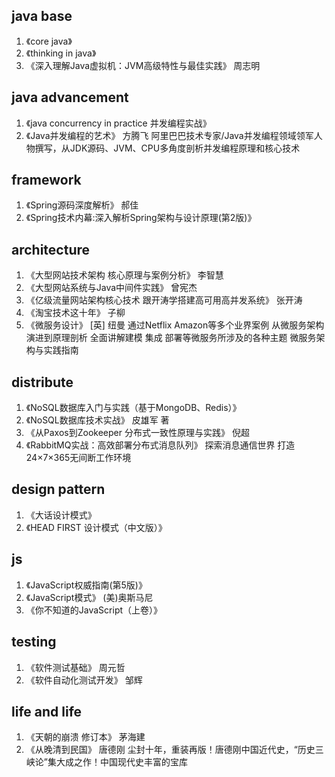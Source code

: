 
## java base

1.	《core java》
2.	《thinking in java》
3.	《深入理解Java虚拟机：JVM高级特性与最佳实践》	周志明

## java advancement

1.	《java concurrency in practice 并发编程实战》
2.	《Java并发编程的艺术》	方腾飞	阿里巴巴技术专家/Java并发编程领域领军人物撰写，从JDK源码、JVM、CPU多角度剖析并发编程原理和核心技术

## framework

1.	《Spring源码深度解析》	郝佳
2.	《Spring技术内幕:深入解析Spring架构与设计原理(第2版)》

## architecture

1.	《大型网站技术架构 核心原理与案例分析》	李智慧
2.	《大型网站系统与Java中间件实践》	曾宪杰
3. 	《亿级流量网站架构核心技术 跟开涛学搭建高可用高并发系统》 张开涛
4.	《淘宝技术这十年》	子柳
5.	《微服务设计》	[英] 纽曼 通过Netflix Amazon等多个业界案例 从微服务架构演进到原理剖析 全面讲解建模 集成 部署等微服务所涉及的各种主题 微服务架构与实践指南

## distribute

1.	《NoSQL数据库入门与实践（基于MongoDB、Redis）》
2.	《NoSQL数据库技术实战》	皮雄军 著
3.	《从Paxos到Zookeeper 分布式一致性原理与实践》	倪超
4.	《RabbitMQ实战：高效部署分布式消息队列》	探索消息通信世界 打造24×7×365无间断工作环境

## design pattern

1.	《大话设计模式》
2.	《HEAD FIRST 设计模式（中文版）》

## js

1.	《JavaScript权威指南(第5版)》
2.	《JavaScript模式》	(美)奥斯马尼
2.	《你不知道的JavaScript（上卷）》	

## testing

1.	《软件测试基础》		周元哲
2.	《软件自动化测试开发》	邹辉

## life and life

1.	《天朝的崩溃 修订本》		茅海建
2.	《从晚清到民国》	唐德刚	尘封十年，重装再版！唐德刚中国近代史，“历史三峡论”集大成之作！中国现代史丰富的宝库

